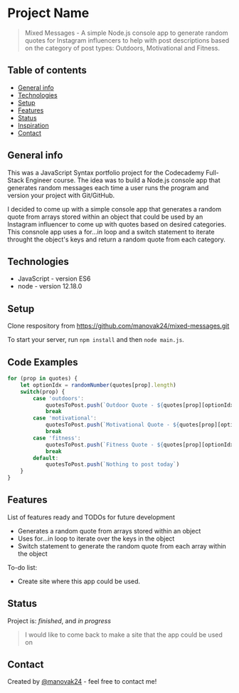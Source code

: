 # Project Name
> Mixed Messages - A simple Node.js console app to generate random quotes for Instagram influencers to help with post descriptions based on the category of post types: Outdoors, Motivational and Fitness.

## Table of contents
* [General info](#general-info)
* [Technologies](#technologies)
* [Setup](#setup)
* [Features](#features)
* [Status](#status)
* [Inspiration](#inspiration)
* [Contact](#contact)

## General info
This was a JavaScript Syntax portfolio project for the Codecademy Full-Stack Engineer course. The idea was to build a Node.js console app that generates random messages each time a user runs the program and version your project with Git/GitHub.

I decided to come up with a simple console app that generates a random quote from arrays stored within an object that could be used by an Instagram influencer to come up with quotes based on desired categories. This consnole app uses a for...in loop and a switch statement to iterate throught the object's keys and return a random quote from each category.

## Technologies
* JavaScript - version ES6
* node - version 12.18.0

## Setup
Clone respository from https://github.com/manovak24/mixed-messages.git

To start your server, run `npm install` and then `node main.js`.

## Code Examples
```js
for (prop in quotes) {
    let optionIdx = randomNumber(quotes[prop].length)
    switch(prop) {
        case 'outdoors':
            quotesToPost.push(`Outdoor Quote - ${quotes[prop][optionIdx]}`)
            break
        case 'motivational':
            quotesToPost.push(`Motivational Quote - ${quotes[prop][optionIdx]}`)
            break
        case 'fitness':
            quotesToPost.push(`Fitness Quote - ${quotes[prop][optionIdx]}`)
            break
        default:
            quotesToPost.push(`Nothing to post today`)
    }
}
```

## Features
List of features ready and TODOs for future development
* Generates a random quote from arrays stored within an object
* Uses for...in loop to iterate over the keys in the object
* Switch statement to generate the random quote from each array within the object

To-do list:
* Create site where this app could be used.

## Status
Project is: _finished_, and _in progress_
>I would like to come back to make a site that the app could be used on

## Contact
Created by [@manovak24](https://github.com/manovak24) - feel free to contact me!